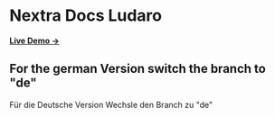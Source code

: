 # Nextra Docs Ludaro



[**Live Demo →**](https://en-ludaro-wiki.vercel.app/lua-beginners/Introduction)

For the german Version switch the branch to "de"
---------------------------------------------------------
Für die Deutsche Version Wechsle den Branch zu "de"
